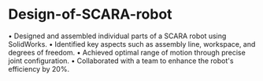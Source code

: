 # Design-of-SCARA-robot
•	Designed and assembled individual parts of a SCARA robot using SolidWorks.
•	Identified key aspects such as assembly line, workspace, and degrees of freedom.
•	Achieved optimal range of motion through precise joint configuration.
•	Collaborated with a team to enhance the robot's efficiency by 20%.
